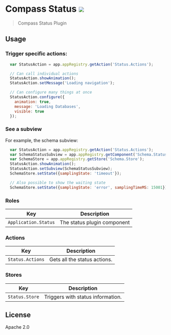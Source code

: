 # Compass Status [![][travis_img]][travis_url]

> Compass Status Plugin

## Usage

### Trigger specific actions:

```js
  var StatusAction = app.appRegistry.getAction('Status.Actions');

  // Can call individual actions
  StatusAction.showAnimation();
  StatusAction.setMessage('Loading navigation');

  // Can configure many things at once
  StatusAction.configure({
    animation: true,
    message: 'Loading Databases',
    visible: true
  });
```

### See a subview

For example, the schema subview:

```js
  var StatusAction = app.appRegistry.getAction('Status.Actions');
  var SchemaStatusSubview = app.appRegistry.getComponent('Schema.StatusSubview');
  var SchemaStore = app.appRegistry.getStore('Schema.Store');
  StatusAction.showAnimation();
  StatusAction.setSubview(SchemaStatusSubview);
  SchemaStore.setState({samplingState: 'timeout'});

  // Also possible to show the waiting state
  SchemaStore.setState({samplingState: 'error', samplingTimeMS: 15001});
```

### Roles

| Key                  | Description                 |
|----------------------|-----------------------------|
| `Application.Status` | The status plugin component |

### Actions

| Key              | Description                  |
|------------------|------------------------------|
| `Status.Actions` | Gets all the status actions. |

### Stores

| Key            | Description                       |
|----------------|-----------------------------------|
| `Status.Store` | Triggers with status information. |

## License

Apache 2.0

[travis_img]: https://travis-ci.org/mongodb-js/compass-status.svg
[travis_url]: https://travis-ci.org/mongodb-js/compass-status
